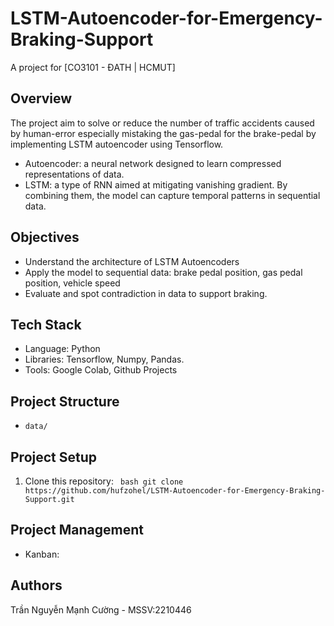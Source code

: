 # LSTM-Autoencoder-for-Emergency-Braking-Support
A project for [CO3101 - ĐATH | HCMUT] 
## Overview
The project aim to solve or reduce the number of traffic accidents caused by human-error especially mistaking the gas-pedal for the brake-pedal by implementing LSTM autoencoder using Tensorflow. 
* Autoencoder: a neural network designed to learn compressed representations of data.
* LSTM: a type of RNN aimed at mitigating vanishing gradient.
By combining them, the model can capture temporal patterns in sequential data.
## Objectives
* Understand the architecture of LSTM Autoencoders
* Apply the model to sequential data: brake pedal position, gas pedal position, vehicle speed
* Evaluate and spot contradiction in data to support braking.
## Tech Stack
* Language: Python
* Libraries: Tensorflow, Numpy, Pandas.
* Tools: Google Colab, Github Projects
## Project Structure
* `data/`
## Project Setup
1. Clone this repository:
   ``` bash git clone https://github.com/hufzohel/LSTM-Autoencoder-for-Emergency-Braking-Support.git```
## Project Management
* Kanban: <github-projects-link> 
## Authors
Trần Nguyễn Mạnh Cường - MSSV:2210446

